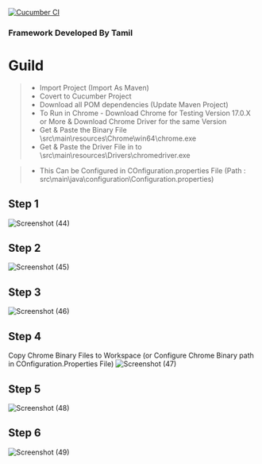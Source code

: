 [![Cucumber CI](https://github.com/Damm999/CucumberBDD/actions/workflows/CI.yml/badge.svg)](https://github.com/Damm999/CucumberBDD/actions/workflows/CI.yml)

### Framework Developed By Tamil
  
# Guild 
> * Import Project (Import As Maven)
> * Covert to Cucumber Project
> * Download all POM dependencies (Update Maven Project)
> * To Run in Chrome - Download Chrome for Testing Version 17.0.X or More & Download Chrome Driver for the same Version
> * Get & Paste the Binary File \\src\\main\\resources\\Chrome\\win64\\chrome.exe
> * Get & Paste the Driver File in to \\src\\main\\resources\\Drivers\\chromedriver.exe

> * This Can be Configured in COnfiguration.properties File (Path : src\main\java\configuration\Configuration.properties)

## Step 1
![Screenshot (44)](https://github.com/TAMILHUNTER/ValueLabs/assets/42236012/720dae90-74e1-418d-9c69-dfa002df0fd3)
## Step 2
![Screenshot (45)](https://github.com/TAMILHUNTER/ValueLabs/assets/42236012/e8eba606-7ffb-49d1-ab52-f41aec6b9818)
## Step 3
![Screenshot (46)](https://github.com/TAMILHUNTER/ValueLabs/assets/42236012/b3d7e8f2-77f9-453a-8d61-24e2e6df6ac6)
## Step 4
Copy Chrome Binary Files to Workspace (or Configure Chrome Binary path in COnfiguration.Properties File)
![Screenshot (47)](https://github.com/TAMILHUNTER/ValueLabs/assets/42236012/2f7fdc00-5fa5-4e4e-bb52-6c7d25fd77e3)
## Step 5
![Screenshot (48)](https://github.com/TAMILHUNTER/ValueLabs/assets/42236012/64a21f02-15cc-412b-a25d-e3a24ec96198)
## Step 6
![Screenshot (49)](https://github.com/TAMILHUNTER/ValueLabs/assets/42236012/de3482a9-66bc-43b3-af3a-068e2688d94e)


